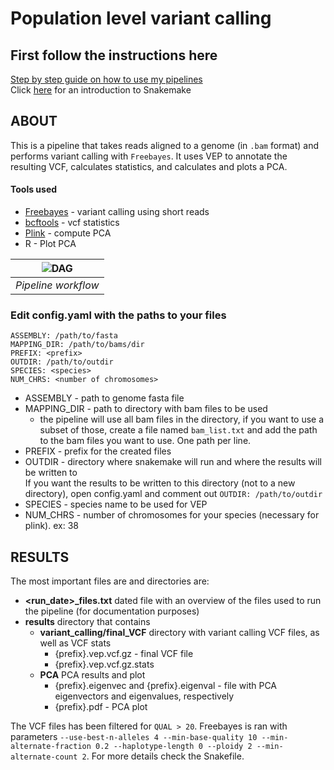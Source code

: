 # Population level variant calling

## First follow the instructions here

[Step by step guide on how to use my pipelines](https://carolinapb.github.io/2021-06-23-how-to-run-my-pipelines/)  
Click [here](https://github.com/CarolinaPB/snakemake-template/blob/master/Short%20introduction%20to%20Snakemake.pdf) for an introduction to Snakemake

## ABOUT

This is a pipeline that takes reads aligned to a genome (in `.bam` format) and performs variant calling with `Freebayes`. It uses VEP to annotate the resulting VCF, calculates statistics, and calculates and plots a PCA.

#### Tools used


- [Freebayes](https://github.com/freebayes/freebayes) - variant calling using short reads
- [bcftools](https://samtools.github.io/bcftools/bcftools.html) - vcf statistics
- [Plink](https://www.cog-genomics.org/plink/) - compute PCA
- R - Plot PCA

| ![DAG](https://github.com/CarolinaPB/pop-var-calling/blob/master/workflow.png) |
|:--:|
|*Pipeline workflow* |

### Edit config.yaml with the paths to your files

```
ASSEMBLY: /path/to/fasta
MAPPING_DIR: /path/to/bams/dir
PREFIX: <prefix>
OUTDIR: /path/to/outdir
SPECIES: <species>
NUM_CHRS: <number of chromosomes>
```

- ASSEMBLY - path to genome fasta file
- MAPPING_DIR - path to directory with bam files to be used
  - the pipeline will use all bam files in the directory, if you want to use a subset of those, create a file named `bam_list.txt` and add the path to the bam files you want to use. One path per line.
- PREFIX -  prefix for the created files
- OUTDIR - directory where snakemake will run and where the results will be written to  
  If you want the results to be written to this directory (not to a new directory), open config.yaml and comment out `OUTDIR: /path/to/outdir`
- SPECIES - species name to be used for VEP
- NUM_CHRS - number of chromosomes for your species (necessary for plink). ex: 38

## RESULTS

The most important files are and directories are:  

- **<run_date>_files.txt** dated file with an overview of the files used to run the pipeline (for documentation purposes)
- **results** directory that contains
  - **variant_calling/final_VCF** directory with variant calling VCF files, as well as VCF stats
    - {prefix}.vep.vcf.gz - final VCF file
    - {prefix}.vep.vcf.gz.stats
  - **PCA** PCA results and plot
    - {prefix}.eigenvec and {prefix}.eigenval - file with PCA eigenvectors and eigenvalues, respectively
    - {prefix}.pdf - PCA plot

The VCF files has been filtered for `QUAL > 20`. Freebayes is ran with parameters `--use-best-n-alleles 4 --min-base-quality 10 --min-alternate-fraction 0.2 --haplotype-length 0 --ploidy 2 --min-alternate-count 2`. For more details check the Snakefile.
